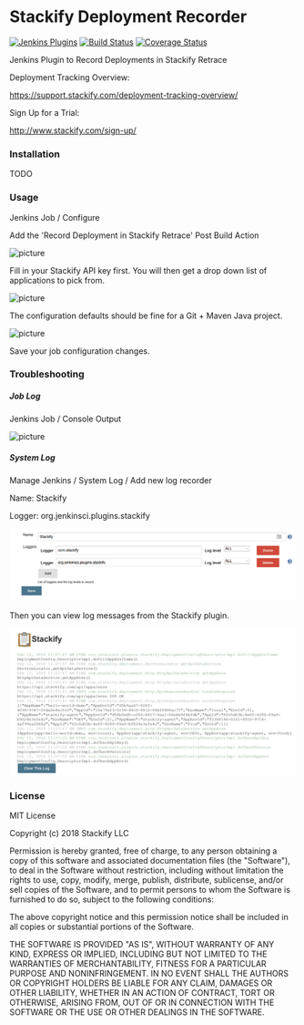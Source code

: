 # Stackify Deployment Recorder

[![Jenkins Plugins](https://img.shields.io/jenkins/plugin/v/stackify-deployment-recorder.svg)](https://wiki.jenkins.io/display/JENKINS/Stackify+Deployment+Recorder+Plugin)
[![Build Status](https://travis-ci.org/jenkinsci/stackify-deployment-recorder-plugin.svg?branch=master)](https://travis-ci.org/jenkinsci/stackify-deployment-recorder-plugin)
[![Coverage Status](https://coveralls.io/repos/github/jenkinsci/stackify-deployment-recorder-plugin/badge.svg?branch=master)](https://coveralls.io/github/jenkinsci/stackify-deployment-recorder-plugin?branch=master)

Jenkins Plugin to Record Deployments in Stackify Retrace

Deployment Tracking Overview:

https://support.stackify.com/deployment-tracking-overview/

Sign Up for a Trial:

http://www.stackify.com/sign-up/

### Installation

TODO

### Usage

Jenkins Job / Configure

Add the 'Record Deployment in Stackify Retrace' Post Build Action

![picture](images/postbuildaction.png)

Fill in your Stackify API key first. You will then get a drop down list of applications to pick from. 

![picture](images/blankconfig.png)

The configuration defaults should be fine for a Git + Maven Java project. 

![picture](images/config.png)

Save your job configuration changes.

### Troubleshooting

##### Job Log

Jenkins Job / Console Output

![picture](images/joblog.png)

##### System Log

Manage Jenkins / System Log / Add new log recorder

Name: Stackify

Logger: org.jenkinsci.plugins.stackify

![picture](images/systemlogrecorder.png)

Then you can view log messages from the Stackify plugin.

![picture](images/systemlog.png)

### License

MIT License

Copyright (c) 2018 Stackify LLC

Permission is hereby granted, free of charge, to any person obtaining a copy
of this software and associated documentation files (the "Software"), to deal
in the Software without restriction, including without limitation the rights
to use, copy, modify, merge, publish, distribute, sublicense, and/or sell
copies of the Software, and to permit persons to whom the Software is
furnished to do so, subject to the following conditions:

The above copyright notice and this permission notice shall be included in all
copies or substantial portions of the Software.

THE SOFTWARE IS PROVIDED "AS IS", WITHOUT WARRANTY OF ANY KIND, EXPRESS OR
IMPLIED, INCLUDING BUT NOT LIMITED TO THE WARRANTIES OF MERCHANTABILITY,
FITNESS FOR A PARTICULAR PURPOSE AND NONINFRINGEMENT. IN NO EVENT SHALL THE
AUTHORS OR COPYRIGHT HOLDERS BE LIABLE FOR ANY CLAIM, DAMAGES OR OTHER
LIABILITY, WHETHER IN AN ACTION OF CONTRACT, TORT OR OTHERWISE, ARISING FROM,
OUT OF OR IN CONNECTION WITH THE SOFTWARE OR THE USE OR OTHER DEALINGS IN THE
SOFTWARE.

